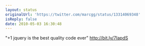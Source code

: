 ```yaml
---
layout: status
originalUrl: 'https://twitter.com/marcgg/status/13314069348'
isReply: false
date: 2010-05-03 16:30:48
---
```


"+1 jquery is the best quality code ever" http://bit.ly/7IapdS
